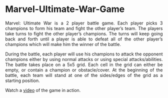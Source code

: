# Marvel-Ultimate-War-Game
<p align="justify">
Marvel: Ultimate War is a 2 player battle game. Each player picks 3 champions to form his team
and fight the other player’s team. The players take turns to fight the other player’s champions.
The turns will keep going back and forth until a player is able to defeat all of the other player’s
champions which will make him the winner of the battle.
</p>
<p align="justify">
During the battle, each player will use his champions to attack the opponent champions either
by using normal attacks or using special attacks/abilities. The battle takes place on a 5x5 grid.
Each cell in the grid can either be empty, or contain a champion or obstacle/cover. At the
beginning of the battle, each team will stand at one of the sides/edges of the grid as a starting
position.
</p>
<p align="justify">
Watch a <a href="https://youtu.be/z-FROOsmQ58">video</a> of the game in action. 
</p>
